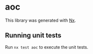 # aoc

This library was generated with [Nx](https://nx.dev).

## Running unit tests

Run `nx test aoc` to execute the unit tests.
